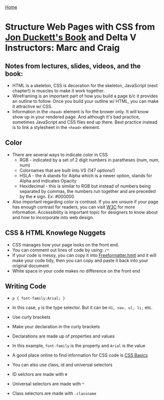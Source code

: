 [Home](https://jennjoyce.github.io/learning-journal/)

# Structure Web Pages with CSS from [Jon Duckett's Book](https://www.amazon.com/Web-Design-HTML-JavaScript-jQuery/dp/1118907442/ref=sr_1_3?__mk_es_US=%C3%85M%C3%85%C5%BD%C3%95%C3%91&dchild=1&keywords=jon+duckett+html&qid=1589403566&sr=8-3) and Delta V Instructors: Marc and Craig

## Notes from lectures, slides, videos, and the book: 
* HTML is a skeleton, CSS is decoration for the skeleton, JavaScript (next chapter!) is muscles to make it work together. 
* Wireframing is an important part of how you build a page b/c it provides an outline to follow.  Once you build your outline w/ HTML, you can make it attractive w/ CSS.
* Information in the `<head>` element is for the brower only. It will know show up in your rendered page. And although it's bad practice, sometimes JavaScript and CSS files end up there. Best practice instead is to link a stylesheet in the `<head>` element. 

## Color
* There are several  ways to indicate color in CSS
    * RGB - indicated by a set of 2 digit numbers in paratheses (num, num, num)
    * Colornames that are built into VS (147 options!)
    * HSLA - the A stands for Alpha which is a newer option, stands for Alpha and indicates Opacity
    * Hexidecimal - this is similar to RGB but instead of numbers being separated by commas, the numbers run together and are preceded by the `#` sign. Ex: #000000
* Also important regarding color is contrast.  If you are unsure if your page has enough contrast for readers, you can visit [W3C](https://jigsaw.w3.org/css-validator/) for more information.  Accessibility is important topic for designers to know about and how to incorporate into web design. 

## CSS & HTML Knowlege Nuggets
* CSS manages how your page looks on the front end.
* You can comment out lines of code by using: `/*`
* If your code is messy, you can copy it into [Freeformatter.hmtl](https://www.freeformatter.com/html-formatter.html) and it will make your code tidy, then you can copy and paste it back into your original document
* White space in your code makes no difference on the front end

## Writing Code
* `p {
    font-family:Arial;
    }`

* In this case, `p` is the type selector.  But it can be `H1, nav, ul, li,` etc.
* Use curly brackets
* Make your declaration in the curly brackets
* Declarations are made up of properties and values
* In this example, `font-family` is the property and `Arial` is the value
* A good place online to find information for CSS code is [CSS Basics](https://developer.mozilla.org/en-US/docs/Learn/Getting_started_with_the_web/CSS_basics)

* You can also use class, id and universal selectors
* ID selctors are made with `#`
* Universal selectors are made with `*`
* Class selectors are made with `.classname`

